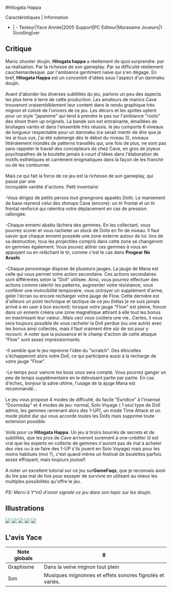 #Hitogata Happa

Caractéristiques | Information
- | -
Testeur|Yace
Année|2005
Support|PC
Editeur|Murasame
Joueurs|1
Scrolling|ver

## Critique
Manic shooter doujin, <b>Hitogata happa</b> a réellement de quoi surprendre. par sa réalisation. Par la richesse de son gameplay. Par sa difficulté réellement cauchemardesque. par l'ambiance gentiment naive qui s'en dégage. En bref, <b>Hitogata Happa</b> est un concentré d'idées sous l'aspect d'un danmaku doujin.<br/><br/>Avant d'aborder les diverses subtilités du jeu, parlons un peu des aspects les plus terre à terre de cette production. Les amateurs de manics Cave trouveront vraisemblblement leur content dans le rendu graphique très mignon et coloré de l'univers de ce jeu. Les décors et les sprites optent pour un style "japanime" qui tend à prendre le pas sur l'ambiance "roots" des shoot them up originels. La bande son est entrainante, émaillées de bruitages variés et dans l'ensemble très réussis. le jeu comporte 6 niveaux de longueur respectable pour un danmaku (ce serait mentir de dire que je les ai tous vus, j'ai été submergé dès le début du niveau 3), niveaux littéralement inondés de patterns travaillés qui, une fois de plus, ne sont pas sans rappeler le travail des concepteurs de chez Cave, en gros de joyeux psychopathes de la boulette jamais à court d'idées dans l'élaboration de motifs esthétiques et carrément énigmatiques dans la façon de les franchir ou de les contourner.<br/><br/>Mais ce qui fait la force de ce jeu est la richesse de son gameplay, qui passe par une <br/>incroyable variété d'actions. Petit inventaire:<br/><br/>-Vous dirigez de petits persos tout gnongnons appelés <i>Dolls</i>. Le maniement de base reprend celui des shmups Cave (encore): un tir frontal et un tir frontal renforcé qui ralentira votre déplacement en cas de pression rallongée.<br/><br/>-Chaque ennemi abattu lâchera des gemmes. En les collectant, vous pourrez scorer et vous racheter un stock de Dolls en fin de niveau. Il faut savoir que chaque ennemi possède une zone externe autour de lui: lors de sa destruction, tous les projectiles compris dans cette zone se changeront en gemmes également. Vous pouvez attirer ces gemmes à vous en appuyant ou en relâchant le tir, comme c'est le cas dans <b>Progear No Arashi</b>.<br/><br/>-Chaque personnage dispose de plusieurs jauges. La jauge de Mana est celle qui vous permet votre action secondaire. Ces actions secondaires sont différentes selon la "Doll" utilisée. Ainsi, vous pourrez effectuer des actions comme ralentir les patterns, augmenter votre résistance, vous conférer une invincibilité temporaire, vous octroyer un supplément d'arme, geler l'écran  ou encore recharger votre jauge de Flow. Cette dernière est d'ailleurs un point technique et tactique de ce jeu (hélas je ne suis jamais arrivé à en user à bon escient): lorsque votre jauge "Flow" est pleine, foncer dans un ennemi créera une zone magnétique attirant à elle tout les bonus en maximisant leur valeur...Mais ceci vous coûtera une vie...Certes, il vous sera toujours possible de vous racheter la Doll perdue (ou une autre) avec les bonus ainsi collectés, mais il faut vraiment être sûr de soi pour y recourir. A noter que la puissance et le champ d'action de cette attaque "Flow" sont assez impressionnants.<br/><br/>-Il semble que le jeu reprenne l'idée du "scratch". Des étincelles s'échapperont alors votre Doll, ce qui participera aussi à la recharge de votre jauge "Flow".<br/><br/>-Le temps pour vaincre les boss vous sera compté. Vous pourrez ganger un peu de temps supplémentaire en le détruisant partie par partie. En cas d'échec, bonjour la salve ultime, l'usage de la ajuge Mana est recommandé...<br/><br/>Le jeu vous propose 4 modes de diffculté, du facile "Euridice" à l'insensé "Doomsday" et 4 modes de jeu: normal, Solo Voyage ( 1 seul type de Doll admis, les gemmes ramenant alors des 1-UP), un mode Time Attack et un mode plutot dur qui vous accorde toutes les Dolls mais supprime toute extension possible.<br/><br/>Voilà pour ce <b>Hitogata Happa</b>. Un jeu à tiroirs bourrés de secrets et de subtilités, que les pros de Cave arriveront surement à one-créditer (il est vrai que les experts en collecte de gemmes n'auront pas de mal à acheter des vies ou à se faire des 1-UP s'ils jouent en Solo Voyage) mais pour les moins habitués (moi ?), c'est quand même un festival de boulettes parfois assez effrayant, mais toujours jouissif.<br/><br/>A noter un excellent tutorial sur ce jeu sur<b>GameFaqs</b>, que je reconnais avoir du lire pas mal de fois pour essayer de survivre en utilisant au mieux les multiples possibilités qu'offre le jeu.<br/><br/><i>PS: Merci à Y^nO d'avoir signalé ce jeu dans son topic sur les doujin</i>.

## Illustrations
![](http://www.shmup.com/images/thumbs/img_fiche_1_949.bmp)
![](http://www.shmup.com/images/thumbs/img_fiche_2_949.bmp)
![](http://www.shmup.com/images/thumbs/img_fiche_3_949.bmp)
![](http://www.shmup.com/images/thumbs/img_fiche_4_949.bmp)
![](http://www.shmup.com/images/thumbs/)

## L'avis Yace
Note globale|8
-|-
Graphisme|Dans la veine mignon tout plein
Son|Musiques mignonnes et effets sonores fignolés et variés.
